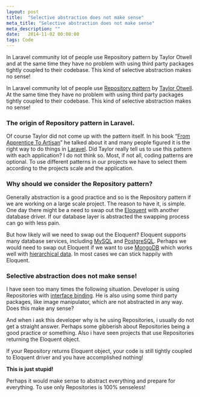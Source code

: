 ```yaml
---
layout: post
title:  "Selective abstraction does not make sense"
meta_title: "Selective abstraction does not make sense"
meta_description: ""
date:   2014-11-02 00:00:00
tags: Code
---
```


In Laravel community lot of people use Repository pattern by Taylor Otwell and at the same time they have no problem with using third party packages tightly coupled to their codebase. This kind of selective abstraction makes no sense!

<!-- more -->

In Laravel community lot of people use [Repository pattern](http://ryantablada.com/post/the-repository-pattern-in-action) by [Taylor Otwell](http://taylorotwell.com/). At the same time they have no problem with using third party packages tightly coupled to their codebase. This kind of selective abstraction makes no sense!

### The origin of Repository pattern in Laravel.

Of course Taylor did not come up with the pattern itself. In his book “[From Apprentice To Artisan](https://leanpub.com/laravel)” he talked about it and many people figured it is the right way to do things in [Laravel](http://laravel.com/). Did Taylor really tell us to use this pattern with each application? I do not think so. Most, if not all, coding patterns are optional. To use different patterns in our projects we have to select them according to the projects scale and the application.

### Why should we consider the Repository pattern?

Generally abstraction is a good practice and so is the Repository pattern if we are working on a large scale project. The reason to have it, is simple. One day there might be a need to swap out the [Eloquent](http://laravel.com/docs/4.2/eloquent) with another database driver. If our database layer is abstracted the swapping process can go with less pain.

But how likely will we need to swap out the Eloquent? Eloquent supports many database services, including [MySQL](http://www.mysql.com/) and [PostgreSQL](http://www.postgresql.org/). Perhaps we would need to swap out Eloquent if we want to use [MongoDB](http://www.mongodb.org/) which works well with [hierarchical data](http://en.wikipedia.org/wiki/Hierarchical_database_model). In most cases we can stick happily with Eloquent.

### Selective abstraction does not make sense!

I have seen too many times the following situation. Developer is using Repositories with [interface binding](http://laravel.com/docs/4.2/ioc). He is also using some third party packages, like image manipulator, which are not abstracted in any way. Does this make any sense?

And when i ask this developer why is he using Repositories, i usually do not get a straight answer. Perhaps some gibberish about Repositories being a good practice or something. Also i have seen projects that use Repositories returning the Eloquent object.

If your Repository returns Eloquent object, your code is still tightly coupled to Eloquent driver and you have accomplished nothing!

**This is just stupid!**

Perhaps it would make sense to abstract everything and prepare for everything. To use only Repositories is 100% senseless!







